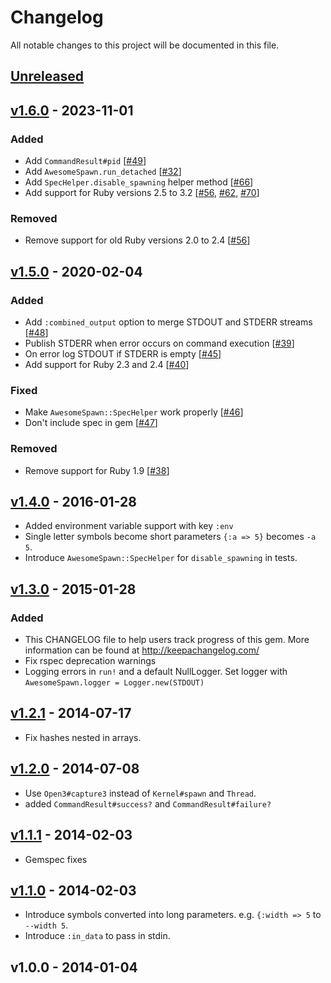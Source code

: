 # Changelog
All notable changes to this project will be documented in this file.

## [Unreleased]

## [v1.6.0] - 2023-11-01
### Added
- Add `CommandResult#pid` [[#49](https://github.com/ManageIQ/awesome_spawn/pull/49)]
- Add `AwesomeSpawn.run_detached` [[#32](https://github.com/ManageIQ/awesome_spawn/pull/32)]
- Add `SpecHelper.disable_spawning` helper method [[#66](https://github.com/ManageIQ/awesome_spawn/pull/66)]
- Add support for Ruby versions 2.5 to 3.2 [[#56](https://github.com/ManageIQ/awesome_spawn/pull/56), [#62](https://github.com/ManageIQ/awesome_spawn/pull/62), [#70](https://github.com/ManageIQ/awesome_spawn/pull/70)]

### Removed
- Remove support for old Ruby versions 2.0 to 2.4 [[#56](https://github.com/ManageIQ/awesome_spawn/pull/56)]

## [v1.5.0] - 2020-02-04
### Added
- Add `:combined_output` option to merge STDOUT and STDERR streams [[#48](https://github.com/ManageIQ/awesome_spawn/pull/48)]
- Publish STDERR when error occurs on command execution [[#39](https://github.com/ManageIQ/awesome_spawn/pull/39)]
- On error log STDOUT if STDERR is empty [[#45](https://github.com/ManageIQ/awesome_spawn/pull/45)]
- Add support for Ruby 2.3 and 2.4 [[#40](https://github.com/ManageIQ/awesome_spawn/pull/40)]

### Fixed
- Make `AwesomeSpawn::SpecHelper` work properly [[#46](https://github.com/ManageIQ/awesome_spawn/pull/46)]
- Don't include spec in gem [[#47](https://github.com/ManageIQ/awesome_spawn/pull/47)]

### Removed
- Remove support for Ruby 1.9 [[#38](https://github.com/ManageIQ/awesome_spawn/pull/38)]

## [v1.4.0] - 2016-01-28
- Added environment variable support with key `:env`
- Single letter symbols become short parameters `{:a => 5}` becomes `-a 5`.
- Introduce `AwesomeSpawn::SpecHelper` for `disable_spawning` in tests.

## [v1.3.0] - 2015-01-28
### Added
- This CHANGELOG file to help users track progress of this gem. More information can be found at http://keepachangelog.com/
- Fix rspec deprecation warnings
- Logging errors in `run!` and a default NullLogger.  Set logger with `AwesomeSpawn.logger = Logger.new(STDOUT)`

## [v1.2.1] - 2014-07-17
- Fix hashes nested in arrays.

## [v1.2.0] - 2014-07-08
- Use `Open3#capture3` instead of `Kernel#spawn` and `Thread`.
- added `CommandResult#success?` and `CommandResult#failure?`

## [v1.1.1] - 2014-02-03
- Gemspec fixes

## [v1.1.0] - 2014-02-03
- Introduce symbols converted into long parameters. e.g. `{:width => 5` to `--width 5`.
- Introduce `:in_data` to pass in stdin.

## v1.0.0 - 2014-01-04

[Unreleased]: https://github.com/ManageIQ/awesome_spawn/compare/v1.6.0...HEAD
[v1.6.0]: https://github.com/ManageIQ/awesome_spawn/compare/v1.5.0...v1.6.0
[v1.5.0]: https://github.com/ManageIQ/awesome_spawn/compare/v1.4.0...v1.5.0
[v1.4.0]: https://github.com/ManageIQ/awesome_spawn/compare/v1.3.0...v1.4.0
[v1.3.0]: https://github.com/ManageIQ/awesome_spawn/compare/v1.2.1...v1.3.0
[v1.2.1]: https://github.com/ManageIQ/awesome_spawn/compare/v1.2.0...v1.2.1
[v1.2.0]: https://github.com/ManageIQ/awesome_spawn/compare/v1.1.1...v1.2.0
[v1.1.1]: https://github.com/ManageIQ/awesome_spawn/compare/v1.1.0...v1.1.1
[v1.1.0]: https://github.com/ManageIQ/awesome_spawn/compare/v1.0.0...v1.1.0
